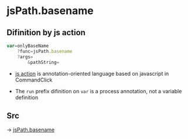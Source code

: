 # jsPath.basename

## Difinition by js action

```js.js
var=onlyBaseName
	?func=jsPath.basename
	?args=
		&pathString=
```

- [js action](#) is annotation-oriented language based on javascript in CommandClick

- The `run` prefix difinition on `var` is a process annotation, not a variable definition

## Src

-> [jsPath.basename](https://github.com/puutaro/CommandClick/blob/master/app/src/main/java/com/puutaro/commandclick/fragment_lib/terminal_fragment/js_interface/JsPath.kt#L104)


